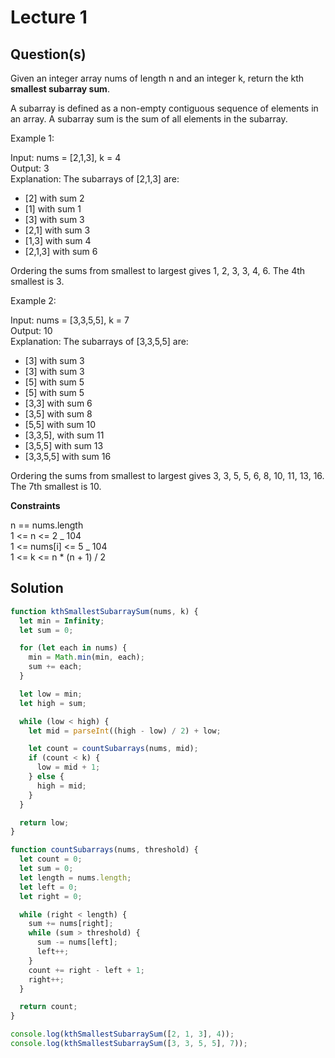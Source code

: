 # Lecture 1

## Question(s)

Given an integer array nums of length n and an integer k, return the kth **smallest subarray sum**.

A subarray is defined as a non-empty contiguous sequence of elements in an array. A subarray sum is the sum of all elements in the subarray.

Example 1:

Input: nums = [2,1,3], k = 4  
Output: 3  
Explanation: The subarrays of [2,1,3] are:

- [2] with sum 2
- [1] with sum 1
- [3] with sum 3
- [2,1] with sum 3
- [1,3] with sum 4
- [2,1,3] with sum 6

Ordering the sums from smallest to largest gives 1, 2, 3, 3, 4, 6. The 4th smallest is 3.

Example 2:

Input: nums = [3,3,5,5], k = 7  
Output: 10  
Explanation: The subarrays of [3,3,5,5] are:

- [3] with sum 3
- [3] with sum 3
- [5] with sum 5
- [5] with sum 5
- [3,3] with sum 6
- [3,5] with sum 8
- [5,5] with sum 10
- [3,3,5], with sum 11
- [3,5,5] with sum 13
- [3,3,5,5] with sum 16

Ordering the sums from smallest to largest gives 3, 3, 5, 5, 6, 8, 10, 11, 13, 16. The 7th smallest is 10.

**Constraints**

n == nums.length  
1 <= n <= 2 _ 104  
1 <= nums[i] <= 5 _ 104  
1 <= k <= n \* (n + 1) / 2

## Solution

```javascript
function kthSmallestSubarraySum(nums, k) {
  let min = Infinity;
  let sum = 0;

  for (let each in nums) {
    min = Math.min(min, each);
    sum += each;
  }

  let low = min;
  let high = sum;

  while (low < high) {
    let mid = parseInt((high - low) / 2) + low;

    let count = countSubarrays(nums, mid);
    if (count < k) {
      low = mid + 1;
    } else {
      high = mid;
    }
  }

  return low;
}

function countSubarrays(nums, threshold) {
  let count = 0;
  let sum = 0;
  let length = nums.length;
  let left = 0;
  let right = 0;

  while (right < length) {
    sum += nums[right];
    while (sum > threshold) {
      sum -= nums[left];
      left++;
    }
    count += right - left + 1;
    right++;
  }

  return count;
}

console.log(kthSmallestSubarraySum([2, 1, 3], 4));
console.log(kthSmallestSubarraySum([3, 3, 5, 5], 7));
```
